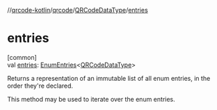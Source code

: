 //[qrcode-kotlin](../../../index.md)/[qrcode](../index.md)/[QRCodeDataType](index.md)/[entries](entries.md)

# entries

[common]\
val [entries](entries.md): [EnumEntries](https://kotlinlang.org/api/latest/jvm/stdlib/kotlin.enums/-enum-entries/index.html)&lt;[QRCodeDataType](index.md)&gt;

Returns a representation of an immutable list of all enum entries, in the order they're declared.

This method may be used to iterate over the enum entries.
